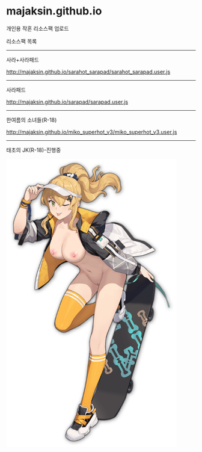 # majaksin.github.io

개인용 작혼 리소스팩 업로드

리소스팩 목록

----------------------------------------------------------------

사라+사라패드

http://majaksin.github.io/sarahot_sarapad/sarahot_sarapad.user.js

----------------------------------------------------------------

사라패드

http://majaksin.github.io/sarapad/sarapad.user.js

----------------------------------------------------------------

한여름의 소녀들(R-18)

http://majaksin.github.io/miko_superhot_v3/miko_superhot_v3.user.js

----------------------------------------------------------------

태초의 JK(R-18)-진행중

<img src="https://raw.githubusercontent.com/majaksin/majaksin.github.io/master/jk.png" width="90%"></img>
